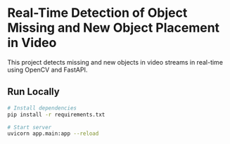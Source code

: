 # Real-Time Detection of Object Missing and New Object Placement in Video

This project detects missing and new objects in video streams in real-time using OpenCV and FastAPI.

## Run Locally

```bash
# Install dependencies
pip install -r requirements.txt

# Start server
uvicorn app.main:app --reload
